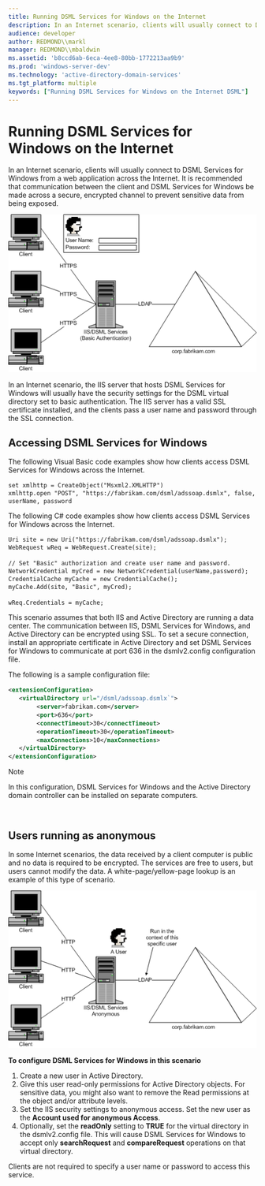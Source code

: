 ```yaml
---
title: Running DSML Services for Windows on the Internet
description: In an Internet scenario, clients will usually connect to DSML Services for Windows from a web application across the Internet.
audience: developer
author: REDMOND\\markl
manager: REDMOND\\mbaldwin
ms.assetid: 'b8ccd6ab-6eca-4ee8-80bb-1772213aa9b9'
ms.prod: 'windows-server-dev'
ms.technology: 'active-directory-domain-services'
ms.tgt_platform: multiple
keywords: ["Running DSML Services for Windows on the Internet DSML"]
---
```


# Running DSML Services for Windows on the Internet

In an Internet scenario, clients will usually connect to DSML Services for Windows from a web application across the Internet. It is recommended that communication between the client and DSML Services for Windows be made across a secure, encrypted channel to prevent sensitive data from being exposed.

![dsml services for windows virtual directory set to basic authentication](images/production-computers-1.png)

In an Internet scenario, the IIS server that hosts DSML Services for Windows will usually have the security settings for the DSML virtual directory set to basic authentication. The IIS server has a valid SSL certificate installed, and the clients pass a user name and password through the SSL connection.

## Accessing DSML Services for Windows

The following Visual Basic code examples show how clients access DSML Services for Windows across the Internet.


```VB
set xmlhttp = CreateObject("Msxml2.XMLHTTP")
xmlhttp.open "POST", "https://fabrikam.com/dsml/adssoap.dsmlx", false, userName, password
```



The following C# code examples show how clients access DSML Services for Windows across the Internet.


```CSharp
Uri site = new Uri("https://fabrikam.com/dsml/adssoap.dsmlx"); 
WebRequest wReq = WebRequest.Create(site);

// Set "Basic" authorization and create user name and password.
NetworkCredential myCred = new NetworkCredential(userName,password);
CredentialCache myCache = new CredentialCache();
myCache.Add(site, "Basic", myCred);

wReq.Credentials = myCache;
```



This scenario assumes that both IIS and Active Directory are running a data center. The communication between IIS, DSML Services for Windows, and Active Directory can be encrypted using SSL. To set a secure connection, install an appropriate certificate in Active Directory and set DSML Services for Windows to communicate at port 636 in the dsmlv2.config configuration file.

The following is a sample configuration file:


```XML
<extensionConfiguration>
   <virtualDirectory url="/dsml/adssoap.dsmlx`">
        <server>fabrikam.com</server>
        <port>636</port>
        <connectTimeout>30</connectTimeout>
        <operationTimeout>30</operationTimeout>
        <maxConnections>10</maxConnections>
   </virtualDirectory>
</extensionConfiguration>
```



> [!Note]  
> In this configuration, DSML Services for Windows and the Active Directory domain controller can be installed on separate computers.

 

## Users running as anonymous

In some Internet scenarios, the data received by a client computer is public and no data is required to be encrypted. The services are free to users, but users cannot modify the data. A white-page/yellow-page lookup is an example of this type of scenario.

![dsml services for windows white-page/yellow-page lookup scenario](images/production-computers-2.png)

**To configure DSML Services for Windows in this scenario**

1.  Create a new user in Active Directory.
2.  Give this user read-only permissions for Active Directory objects. For sensitive data, you might also want to remove the Read permissions at the object and/or attribute levels.
3.  Set the IIS security settings to anonymous access. Set the new user as the **Account used for anonymous Access**.
4.  Optionally, set the **readOnly** setting to **TRUE** for the virtual directory in the dsmlv2.config file. This will cause DSML Services for Windows to accept only **searchRequest** and **compareRequest** operations on that virtual directory.

Clients are not required to specify a user name or password to access this service.

 

 




